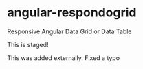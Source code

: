 # angular-respondogrid
Responsive Angular Data Grid or Data Table

This is staged!

This was added externally.
Fixed a typo
